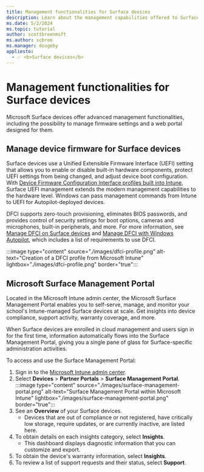 ```yaml
---
title: Management functionalities for Surface devices
description: Learn about the management capabilities offered to Surface devices, including firmware management and the Surface Management Portal.
ms.date: 5/2/2024
ms.topic: tutorial
author: scottbreenmsft
ms.author: scbree
ms.manager: dougeby
appliesto: 
  - ✅ <b>Surface devices</b>
---
```


# Management functionalities for Surface devices

Microsoft Surface devices offer advanced management functionalities, including the possibility to manage firmware settings and a web portal designed for them.

## Manage device firmware for Surface devices

Surface devices use a Unified Extensible Firmware Interface (UEFI) setting that allows you to enable or disable built-in hardware components, protect UEFI settings from being changed, and adjust device boot configuration. With [Device Firmware Configuration Interface profiles built into Intune][INT-1], Surface UEFI management extends the modern management capabilities to the hardware level. Windows can pass management commands from Intune to UEFI for Autopilot-deployed devices.

DFCI supports zero-touch provisioning, eliminates BIOS passwords, and provides control of security settings for boot options, cameras and microphones, built-in peripherals, and more. For more information, see [Manage DFCI on Surface devices][SURF-1] and [Manage DFCI with Windows Autopilot][MEM-1], which includes a list of requirements to use DFCI.

:::image type="content" source="./images/dfci-profile.png" alt-text="Creation of a DFCI profile from Microsoft Intune" lightbox="./images/dfci-profile.png" border="true":::

## Microsoft Surface Management Portal

Located in the Microsoft Intune admin center, the Microsoft Surface Management Portal enables you to self-serve, manage, and monitor your school's Intune-managed Surface devices at scale. Get insights into device compliance, support activity, warranty coverage, and more.

When Surface devices are enrolled in cloud management and users sign in for the first time, information automatically flows into the Surface Management Portal, giving you a single pane of glass for Surface-specific administration activities.

To access and use the Surface Management Portal:

1. Sign in to the [Microsoft Intune admin center](https://go.microsoft.com/fwlink/?linkid=2109431).
1. Select **Devices** > **Partner Portals** > **Surface Management Portal**.
    :::image type="content" source="./images/surface-management-portal.png" alt-text="Surface Management Portal within Microsoft Intune" lightbox="./images/surface-management-portal.png" border="true":::
1. See an **Overview** of your Surface devices.
    - Devices that are out of compliance or not registered, have critically low storage, require updates, or are currently inactive, are listed here.
1. To obtain details on each insights category, select **Insights**.
    - This dashboard displays diagnostic information that you can customize and export.
1. To obtain the device's warranty information, select **Insights**.
1. To review a list of support requests and their status, select **Support**.

<!-- Reference links in article -->

[INT-1]: ../../../configuration/device-firmware-configuration-interface-windows.md
[MEM-1]: /autopilot/dfci-management
[SURF-1]: /surface/surface-manage-dfci-guide
